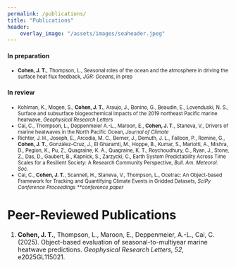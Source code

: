 ```yaml
---
permalink: /publications/
title: "Publications"
header:
    overlay_image: "/assets/images/seaheader.jpeg"
---
```


#### In preparation

<ul>
<li style="font-size:0.8em"><b>Cohen, J. T.</b>, Thompson, L., Seasonal roles of the ocean and the atmosphere in driving the surface heat flux feedback, <i>JGR: Oceans</i>, in prep</li>
</ul>

#### In review
<ul>
<li style="font-size:0.8em">Kohlman, K., Mogen, S., <b>Cohen, J. T.</b>, Araujo, J., Bonino, G., Beaudin, E., Lovenduski, N. S., Surface and subsurface biogeochemical impacts of the 2019 northeast Pacific marine heatwave, <i>Geophysical Research Letters</i></li>
<li style="font-size:0.8em">Cai, C., Thompson, L., Deppenmeier A.-L., Maroon, E., <b>Cohen, J. T.</b>, Staneva, V., Drivers of marine heatwaves in the North Pacific Ocean, <i>Journal of Climate</i></li>
<li style="font-size:0.8em">Richter, J. H., Joseph, E., Arcodia, M. C., Berner, J., Demuth, J. L., Falloon, P., Romine, G., <b>Cohen, J. T.</b>, González-Cruz, J., El Gharamti, M., Hoppe, B., Kumar, S., Mariotti, A., Mishra, D., Pegion, K., Pu, Z., Quagraine, K. A., Quagraine, K. T., Roychoudhury, C., Ryan, J., Stone, Z., Das, D., Gaubert, B., Kapnick, S., Zarzycki, C., Earth System Predictability Across Time Scales for a Resilient Society: A Research Community Perspective, <i>Bull. Am. Meteorol. Soc.</i></li>
<li style="font-size:0.8em">Cai, C., <b>Cohen, J. T.</b>, Scannell, H., Staneva, V., Thompson, L., Ocetrac: An Object-based Framework for Tracking and Quantifying Climate Events in Gridded Datasets, <i>SciPy Conference Proceedings **conference paper</i></li>
</ul>

# Peer-Reviewed Publications
<ol reversed>
<li><b>Cohen, J. T.</b>, Thompson, L., Maroon, E., Deppenmeier, A.-L., Cai, C. (2025). Object-based evaluation of seasonal-to-multiyear marine heatwave predictions. <i>Geophysical Research Letters</i>, <i>52</i>, e2025GL115021. <a href=https://doi.org/10.1029/2025GL115021></a></li>
</ol> 